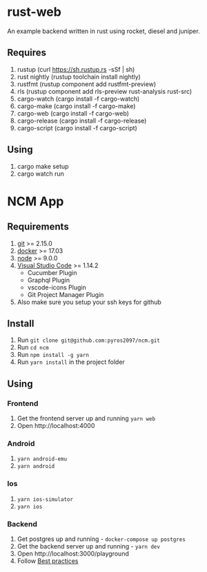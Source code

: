 # rust-web

An example backend written in rust using rocket, diesel and juniper.

## Requires
1. rustup (curl https://sh.rustup.rs -sSf | sh)
2. rust nightly (rustup toolchain install nightly)
3. rustfmt (rustup component add rustfmt-preview)
4. rls (rustup component add rls-preview rust-analysis rust-src)
5. cargo-watch (cargo install -f cargo-watch)
6. cargo-make (cargo install -f cargo-make)
7. cargo-web (cargo install -f cargo-web)
8. cargo-release (cargo install -f cargo-release)
9. cargo-script (cargo install -f cargo-script)

## Using
1. cargo make setup
2. cargo watch run


# NCM App

## Requirements
1. [git](https://git-scm.com/) >= 2.15.0
2. [docker](https://docs.docker.com/engine/installation/) >= 17.03 
3. [node](https://github.com/creationix/nvm) >= 9.0.0
4. [Visual Studio Code](https://code.visualstudio.com/) >= 1.14.2 
   - Cucumber Plugin
   - Graphql Plugin
   - vscode-icons Plugin
   - Git Project Manager Plugin
5. Also make sure you setup your ssh keys for github

## Install
1. Run `git clone git@github.com:pyros2097/ncm.git`
2. Run `cd ncm`
3. Run `npm install -g yarn`
4. Run `yarn install` in the project folder

## Using
###  Frontend
1. Get the frontend server up and running `yarn web`
2. Open http://localhost:4000

### Android
1. `yarn android-emu`
2. `yarn android`

### Ios
1. `yarn ios-simulator`
2. `yarn ios`

### Backend
1. Get postgres up and running - `docker-compose up postgres`
2. Get the backend server up and running - `yarn dev`
3. Open http://localhost:3000/playground
4. Follow [Best practices](https://github.com/i0natan/nodebestpractices])

